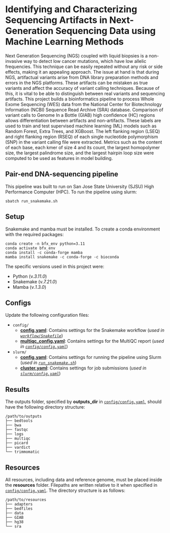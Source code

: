 # Identifying and Characterizing Sequencing Artifacts in Next-Generation Sequencing Data using Machine Learning Methods

Next Generation Sequencing (NGS) coupled with liquid biopsies is a non-invasive way to detect low cancer mutations, which have low allelic frequencies. This technique can be easily repeated without any risk or side effects, making it an appealing approach.  The issue at hand is that during NGS, artifactual variants arise from DNA library preparation methods and errors in the NGS platforms. These artifacts can be mistaken as true variants and affect the accuracy of variant calling techniques. Because of this, it is vital to be able to distinguish between real variants and sequencing artifacts. This project builds a bioinformatics pipeline to process Whole Exome Sequencing (WES) data from the National Center for Biotechnology Information (NCBI) Sequence Read Archive (SRA) database. Comparison of variant calls to Genome In a Bottle (GIAB) high confidence (HC) regions allows differentiation between artifacts and non-artifacts. These labels are used to train and test supervised machine learning (ML) models such as Random Forest, Extra Trees, and XGBoost. The left flanking region (LSEQ) and right flanking region (RSEQ) of each single nucleotide polymorphism (SNP) in the variant calling file were extracted. Metrics such as the content of each base, each kmer of size 4 and its count, the largest homopolymer size, the largest palindrome size, and the largest hairpin loop size were computed to be used as features in model building.

## Pair-end DNA-sequencing pipeline
This pipeline was built to run on San Jose State University (SJSU) High Performance Computer (HPC).
To run the pipeline using slurm:
```
sbatch run_snakemake.sh
```

## Setup
Snakemake and mamba must be installed.  To create a conda environment with the required packages:
```
conda create -n bfx_env python=3.11
conda activate bfx_env
conda install -c conda-forge mamba
mamba install snakemake -c conda-forge -c bioconda
```
The specific versions used in this project were:
- Python (v._3.11.0_)
- Snakemake (v._7.21.0_)
- Mamba (v._1.3.0_)

## Configs
Update the following configuration files:
- `config/`
  - **[config.yaml](https://github.com/kathylambchops/sequencing_artifacts/blob/main/config/config.yaml)**: Contains settings for the Snakemake workflow (_used in [`workflow/Snakefile`](https://github.com/kathylambchops/sequencing_artifacts/blob/main/workflow/Snakefile)_)
  - **[multiqc_config.yaml](https://github.com/kathylambchops/sequencing_artifacts/blob/main/config/multiqc_config.yaml)**: Contains settings for the MultiQC report (_used in [`config/config.yaml`](https://github.com/kathylambchops/sequencing_artifacts/blob/main/config/config.yaml)_)
- `slurm/`
  - **[config.yaml](https://github.com/kathylambchops/sequencing_artifacts/blob/main/slurm/config.yaml)**: Contains settings for running the pipeline using Slurm (_used in [`run_snakemake.sh`](https://github.com/kathylambchops/sequencing_artifacts/blob/main/run_snakemake.sh)_)
  - **[cluster.yaml](https://github.com/kathylambchops/sequencing_artifacts/blob/main/slurm/cluster.yaml)**: Contains settings for job submissions (_used in [`slurm/config.yaml`](https://github.com/kathylambchops/sequencing_artifacts/blob/main/slurm/config.yaml)_)


## Results
The outputs folder, specified by **outputs_dir** in [`config/config.yaml`](https://github.com/kathylambchops/sequencing_artifacts/blob/main/config/config.yaml), should have the following directory structure:
```
/path/to/outputs
├── bedtools
├── bwa
├── fastqc
├── logs
├── multiqc
├── picard
├── vardict
└── trimmomatic
```

## Resources
All resources, including data and reference genome, must be placed inside the **resources** folder. Filepaths are written relative to it when specified in [`config/config.yaml`](https://github.com/kathylambchops/sequencing_artifacts/blob/main/config/config.yaml).
The directory structure is as follows:
```
/path/to/resources
├── adapters
├── bedfiles
├── data
├── GIAB
├── hg38
└── sra
```


